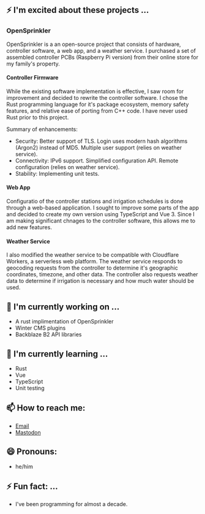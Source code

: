 ## ⚡️ I'm excited about these projects ...

### OpenSprinkler

OpenSprinkler is a an open-source project that consists of hardware, controller software, a web app, and a weather service. I purchased a set of assembled controller PCBs (Raspberry Pi version) from their online store for my family's property.

#### Controller Firmware

While the existing software implementation is effective, I saw room for improvement and decided to rewrite the controller software. I chose the Rust programming language for it's package ecosystem, memory safety features, and relative ease of porting from C++ code. I have never used Rust prior to this project.

Summary of enhancements:

* Security: Better support of TLS. Login uses modern hash algorithms (Argon2) instead of MD5. Multiple user support (relies on weather service).
* Connectivity: IPv6 support. Simplified configuration API. Remote configuration (relies on weather service).
* Stability: Implementing unit tests.

#### Web App

Configuratio of the controller stations and irrigation schedules is done through a web-based application. I sought to improve some parts of the app and decided to create my own version using TypeScript and Vue 3. Since I am making significant chnages to the controller software, this allows me to add new features.

#### Weather Service

I also modified the weather service to be compatible with Cloudflare Workers, a serverless web platform. The weather service responds to geocoding requests from the controller to determine it's geographic coordinates, timezone, and other data. The controller also requests weather data to determine if irrigation is necessary and how much water should be used. 

## 🔭 I'm currently working on ...

 * A rust implimentation of OpenSprinkler
 * Winter CMS plugins
 * Backblaze B2 API libraries

## 🌱 I'm currently learning ...

 * Rust
 * Vue
 * TypeScript
 * Unit testing

<!-- ## 👯 I'm looking to collaborate on ... -->

<!-- ## 🤔 I'm looking for help with ... -->

<!-- ## 💬 Ask me about ... -->

## 📫 How to reach me:

 * [Email](hello@zacharyschneider.ca)
 * <a rel="me" href="https://mstdn.ca/@zach_s">Mastodon</a>

## 😄 Pronouns:

 * he/him

## ⚡ Fun fact: ...

 * I've been programming for almost a decade.
